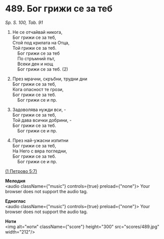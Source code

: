 # 489. Бог грижи се за теб  

*Sp. S. 100, Tab. 91*  

1. Не се отчайвай никога,  
Бог грижи се за теб,  
Стой под крилата на Отца,  
Той грижи се за теб.  
    Бог грижи се за теб  
    По стръмний път,  
    Всеки ден и нощ  
    Бог грижи се за теб. (2)  

2. През мрачни, скръбни, трудни дни  
Бог грижи се за теб,  
Кога опасност те грози,  
Бог грижи се за теб.  
    Бог грижи се и пр.  

3. Задоволява нужди вси, -  
Бог грижи се за теб,  
Той дава всички добрини, -  
Бог грижи се за теб.  
    Бог грижи се и пр.  

4. През най-ужасни изпитни  
Бог грижи се за теб,  
На Него с вяра погледни,  
Бог грижи се за теб.  
    Бог грижи се и пр.  

[(1 Петрово 5:7)](http://biblia.bg/index.php?k=46&g=5&s=7)  

__Мелодия__  
<audio className={"music"} controls={true} preload={"none"}><source src="mp3/489.mp3" type="audio/mpeg"/>
Your browser does not support the audio tag.
</audio>  

__Едноглас__  
<audio className={"music"} controls={true} preload={"none"}><source src="transp/489.mp3" type="audio/mpeg"/>
Your browser does not support the audio tag.
</audio>  

__Ноти__  
<img alt="ноти" className={"score"} height="300" src="scores/489.jpg" width="212"/>
